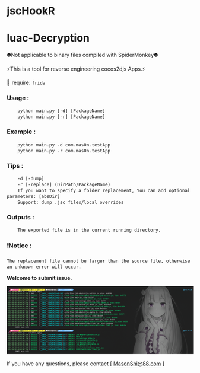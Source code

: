 # jscHookR



# luac-Decryption
⛔Not applicable to binary files compiled with SpiderMonkey⛔

⚡This is a tool for reverse engineering cocos2djs Apps.⚡

👀 require: `frida`


### Usage :
        python main.py [-d] [PackageName]
        python main.py [-r] [PackageName]
### Example :
        python main.py -d com.mas0n.testApp
        python main.py -r com.mas0n.testApp
### Tips :
        -d [-dump] 
        -r [-replace] (DirPath/PackageName)
        If you want to specify a folder replacement, You can add optional parameters: [absDir]
        Support: dump .jsc files/local overrides
### Outputs :
        The exported file is in the current running directory.

### ❗Notice :
    The replacement file cannot be larger than the source file, otherwise an unknown error will occur.


 **Welcome to submit issue.**

![example](https://github.com/Mas0nShi/jscHookR/blob/master/example.png)

If you have any questions, please contact [ MasonShi@88.com ]
